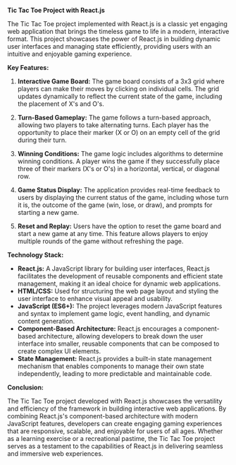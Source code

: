 **Tic Tac Toe Project with React.js**

The Tic Tac Toe project implemented with React.js is a classic yet engaging web application that brings the timeless game to life in a modern, interactive format. This project showcases the power of React.js in building dynamic user interfaces and managing state efficiently, providing users with an intuitive and enjoyable gaming experience.

**Key Features:**

1. **Interactive Game Board:** The game board consists of a 3x3 grid where players can make their moves by clicking on individual cells. The grid updates dynamically to reflect the current state of the game, including the placement of X's and O's.

2. **Turn-Based Gameplay:** The game follows a turn-based approach, allowing two players to take alternating turns. Each player has the opportunity to place their marker (X or O) on an empty cell of the grid during their turn.

3. **Winning Conditions:** The game logic includes algorithms to determine winning conditions. A player wins the game if they successfully place three of their markers (X's or O's) in a horizontal, vertical, or diagonal row.

4. **Game Status Display:** The application provides real-time feedback to users by displaying the current status of the game, including whose turn it is, the outcome of the game (win, lose, or draw), and prompts for starting a new game.

5. **Reset and Replay:** Users have the option to reset the game board and start a new game at any time. This feature allows players to enjoy multiple rounds of the game without refreshing the page.

**Technology Stack:**

- **React.js:** A JavaScript library for building user interfaces, React.js facilitates the development of reusable components and efficient state management, making it an ideal choice for dynamic web applications.
- **HTML/CSS:** Used for structuring the web page layout and styling the user interface to enhance visual appeal and usability.
- **JavaScript (ES6+):** The project leverages modern JavaScript features and syntax to implement game logic, event handling, and dynamic content generation.
- **Component-Based Architecture:** React.js encourages a component-based architecture, allowing developers to break down the user interface into smaller, reusable components that can be composed to create complex UI elements.
- **State Management:** React.js provides a built-in state management mechanism that enables components to manage their own state independently, leading to more predictable and maintainable code.

**Conclusion:**

The Tic Tac Toe project developed with React.js showcases the versatility and efficiency of the framework in building interactive web applications. By combining React.js's component-based architecture with modern JavaScript features, developers can create engaging gaming experiences that are responsive, scalable, and enjoyable for users of all ages. Whether as a learning exercise or a recreational pastime, the Tic Tac Toe project serves as a testament to the capabilities of React.js in delivering seamless and immersive web experiences.
